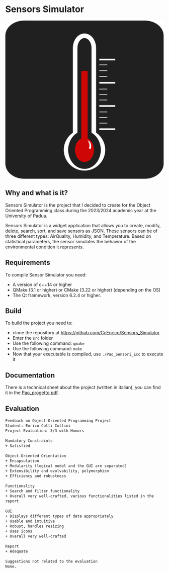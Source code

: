 # Sensors Simulator 
![Logo](src/Assets/icons/icon.svg)
## Why and what is it?

Sensors Simulator is the project that I decided to create for the Object Oriented Programming class during the 2023/2024 academic year at the University of Padua.

Sensors Simulator is a widget application that allows you to create, modify, delete, search, sort, and save sensors as JSON. These sensors can be of three different types: AirQuality, Humidity, and Temperature. Based on statistical parameters, the sensor simulates the behavior of the environmental condition it represents.

## Requirements

To compile Sensor Simulator you need:

- A version of c++14 or higher
- QMake (3.1 or higher) or CMake (3.22 or higher) (depending on the OS)
- The Qt framework, version 6.2.4 or higher.

## Build

To build the project you need to:

- clone the repository at https://github.com/CcEnrico/Sensors_Simulator
- Enter the `src` folder
- Use the following command: `qmake`
- Use the following command: `make`
- Now that your executable is compiled, use `./Pao_Sensori_Ecc` to execute it
  
## Documentation

There is a technical sheet about the project (written in italian), you can find it in the
[Pao_progetto.pdf](./Pao_progetto.pdf).

## Evaluation
```
Feedback on Object-Oriented Programming Project
Student: Enrico Cotti Cottini
Project Evaluation: 3/3 with Honors

Mandatory Constraints
+ Satisfied

Object-Oriented Orientation
+ Encapsulation
+ Modularity (logical model and the GUI are separated)
+ Extensibility and evolvability, polymorphism
+ Efficiency and robustness

Functionality
+ Search and filter functionality
+ Overall very well-crafted, various functionalities listed in the report

GUI
+ Displays different types of data appropriately
+ Usable and intuitive
+ Robust, handles resizing
+ Uses icons
+ Overall very well-crafted

Report
+ Adequate

Suggestions not related to the evaluation
None.
```
